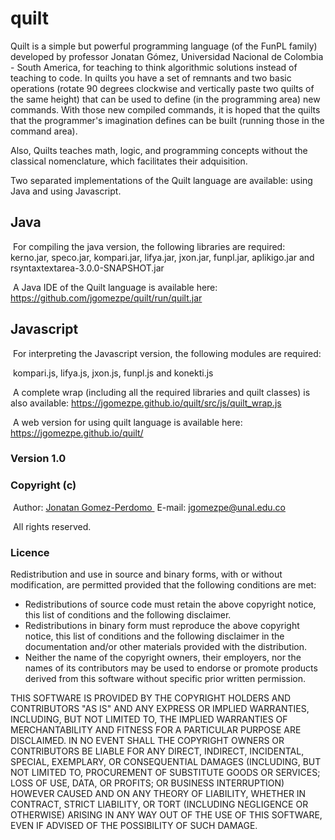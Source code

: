# quilt
Quilt is a simple but powerful programming language (of the FunPL family) developed by professor Jonatan Gómez, Universidad Nacional de Colombia - South America, for teaching to think algorithmic solutions instead of teaching to code. In quilts you have a set of remnants and two basic operations (rotate 90 degrees clockwise and vertically paste two quilts of the same height) that can be used to define (in the programming area) new commands. With those new compiled commands, it is hoped that the quilts that the programmer's imagination defines can be built (running those in the command area).

Also, Quilts teaches math, logic, and programming concepts without the classical nomenclature, which facilitates their adquisition.

Two separated implementations of the Quilt language are available: using Java and using Javascript.

##  Java

&nbsp;For compiling the java version, the following libraries are required: kerno.jar, speco.jar, kompari.jar, lifya.jar, jxon.jar, funpl.jar, aplikigo.jar and rsyntaxtextarea-3.0.0-SNAPSHOT.jar

&nbsp;A Java IDE of the Quilt language is available here: <A HREF="https://github.com/jgomezpe/quilt/run/quilt.jar">https://github.com/jgomezpe/quilt/run/quilt.jar</A>

## Javascript

&nbsp;For interpreting the Javascript version, the following modules are required:

&nbsp;kompari.js, lifya.js, jxon.js, funpl.js and konekti.js

&nbsp;A complete wrap (including all the required libraries and quilt classes) is also available: <A HREF="https://jgomezpe.github.io/quilt/src/js/quilt_wrap.js">https://jgomezpe.github.io/quilt/src/js/quilt_wrap.js</A>  

&nbsp;A web version for using quilt language is available here: <A HREF="https://jgomezpe.github.io/quilt/">https://jgomezpe.github.io/quilt/</A>

<h3>Version 1.0</h3>
<h3>Copyright (c)</h3>
&nbsp;Author: <A HREF="https://disi.unal.edu.co/~jgomezpe/"> Jonatan Gomez-Perdomo </A>
&nbsp;E-mail: <A HREF="mailto:jgomezpe@unal.edu.co">jgomezpe@unal.edu.co</A>


&nbsp;All rights reserved.

<h3>Licence</h3>
Redistribution and use in source and binary forms, with or without modification, are permitted provided that the following conditions are met:

<ul>
    <li> Redistributions of source code must retain the above copyright notice,
            this list of conditions and the following disclaimer.</li>
    <li> Redistributions in binary form must reproduce the above copyright notice,
            this list of conditions and the following disclaimer in the documentation
            and/or other materials provided with the distribution.</li>
    <li> Neither the name of the copyright owners, their employers, nor the
            names of its contributors may be used to endorse or promote products
            derived from this software without specific prior written permission.</li>
</ul>

THIS SOFTWARE IS PROVIDED BY THE COPYRIGHT HOLDERS AND CONTRIBUTORS "AS IS"
        AND ANY EXPRESS OR IMPLIED WARRANTIES, INCLUDING, BUT NOT LIMITED TO, THE
        IMPLIED WARRANTIES OF MERCHANTABILITY AND FITNESS FOR A PARTICULAR PURPOSE ARE
        DISCLAIMED.  IN NO EVENT SHALL THE COPYRIGHT OWNERS OR CONTRIBUTORS BE
        LIABLE FOR ANY DIRECT, INDIRECT, INCIDENTAL, SPECIAL, EXEMPLARY, OR
        CONSEQUENTIAL DAMAGES (INCLUDING, BUT NOT LIMITED TO, PROCUREMENT OF
        SUBSTITUTE GOODS OR SERVICES; LOSS OF USE, DATA, OR PROFITS; OR BUSINESS INTERRUPTION)
        HOWEVER CAUSED AND ON ANY THEORY OF LIABILITY, WHETHER IN CONTRACT, STRICT LIABILITY,
        OR TORT (INCLUDING NEGLIGENCE OR OTHERWISE) ARISING IN ANY WAY OUT OF THE USE OF 
        THIS SOFTWARE, EVEN IF ADVISED OF THE POSSIBILITY OF SUCH DAMAGE.

